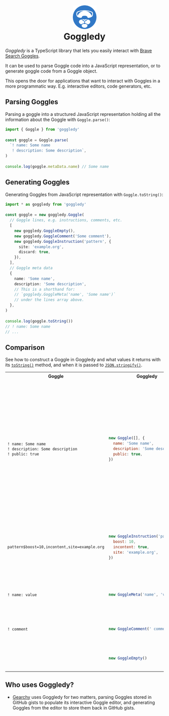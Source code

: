 <h1 align="center">
    <img src="./sticker.svg" width="75" />
    <br>
    Goggledy
</h1>

_Goggledy_ is a TypeScript library that lets you easily interact with
[Brave Search Goggles](https://github.com/brave/goggles-quickstart/).

It can be used to parse Goggle code into a JavaScript representation, or to
generate goggle code from a Goggle object.

This opens the door for applications that want to interact with Goggles in a more programmatic way.
E.g. interactive editors, code generators, etc.

## Parsing Goggles

Parsing a goggle into a structured JavaScript representation holding all
the information about the Goggle with `Goggle.parse()`:

```ts
import { Goggle } from 'goggledy'

const goggle = Goggle.parse(
  `! name: Some name
   ! description: Some description`,
)

console.log(goggle.metaData.name) // Some name
```

## Generating Goggles

Generating Goggles from JavaScript representation with `Goggle.toString()`:

```ts
import * as goggledy from 'goggledy'

const goggle = new goggledy.Goggle(
  // Goggle lines, e.g. instructions, comments, etc.
  [
    new goggledy.GoggleEmpty(),
    new goggledy.GoggleComment('Some comment'),
    new goggledy.GoggleInstruction('pattern', {
      site: 'example.org',
      discard: true,
    }),
  ],
  // Goggle meta data
  {
    name: 'Some name',
    description: 'Some description',
    // This is a shorthand for:
    // `goggledy.GoggleMeta('name', 'Some name')`
    // under the lines array above.
  },
)

console.log(goggle.toString())
// ! name: Some name
// ...
```

## Comparison

See how to construct a Goggle in Goggledy and what values it returns with its
[`toString()`](https://developer.mozilla.org/en-US/docs/Web/JavaScript/Reference/Global_Objects/Object/toString)
method, and when it is passed to [`JSON.stringify()`](https://developer.mozilla.org/en-US/docs/Web/JavaScript/Reference/Global_Objects/JSON/stringify).

<!-- START TABLE -->
<!--
    THIS IS AN AUTOGENERATED AREA. DO NOT EDIT THIS AREA DIRECTLY.
    See `scripts/generate-comparison-table.js` for more information.
-->
<table>
<tr>
<th>Goggle</th>
<th>Goggledy</th>
<th>JSON</th>
</tr>

<tr>
<td>

```
! name: Some name
! description: Some description
! public: true
```

</td>
<td>

```js
new Goggle([], {
  name: 'Some name',
  description: 'Some description',
  public: true,
})
```

</td>
<td>

```json
{
  "metaData": {
    "name": "Some name",
    "description": "Some description",
    "public": true
  },
  "lines": [
    {
      "type": "meta",
      "key": "name",
      "value": "Some name"
    },
    {
      "type": "meta",
      "key": "description",
      "value": "Some description"
    },
    {
      "type": "meta",
      "key": "public",
      "value": true
    }
  ]
}
```

</td>
</tr>
<tr>
<td>

```
pattern$boost=10,incontent,site=example.org
```

</td>
<td>

```js
new GoggleInstruction('pattern', {
  boost: 10,
  incontent: true,
  site: 'example.org',
})
```

</td>
<td>

```json
{
  "type": "instruction",
  "pattern": "pattern",
  "options": {
    "boost": 10,
    "incontent": true,
    "site": "example.org"
  }
}
```

</td>
</tr>
<tr>
<td>

```
! name: value
```

</td>
<td>

```js
new GoggleMeta('name', 'value')
```

</td>
<td>

```json
{
  "type": "meta",
  "key": "name",
  "value": "value"
}
```

</td>
</tr>
<tr>
<td>

```
! comment
```

</td>
<td>

```js
new GoggleComment(' comment')
```

</td>
<td>

```json
{
  "type": "comment",
  "value": " comment"
}
```

</td>
</tr>
<tr>
<td>

```

```

</td>
<td>

```js
new GoggleEmpty()
```

</td>
<td>

```json
{
  "type": "empty"
}
```

</td>
</tr>
</table>
<!-- END TABLE -->

## Who uses Goggledy?

- [Gearchy](https://gearchy.wolf.gdn) uses Goggledy for two matters, parsing Goggles stored in GitHub gists
  to populate its interactive Goggle editor, and generating Goggles from the editor to
  store them back in GitHub gists.
